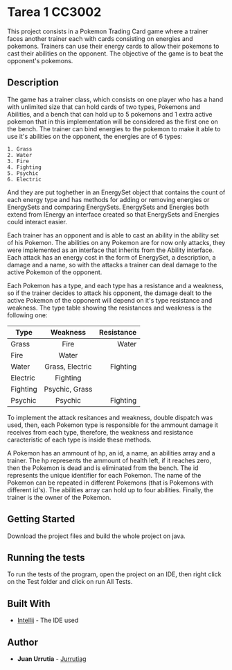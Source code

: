 # Tarea 1 CC3002

This project consists in a Pokemon Trading Card game where a trainer faces another trainer each with cards consisting on energies and pokemons. Trainers can use their energy cards to allow their pokemons to cast their abilities on the opponent. The objective of the game is to beat the opponent's pokemons.

## Description

The game has a trainer class, which consists on one player who has a hand with unlimited size that can hold cards of two types, Pokemons and Abilities, and a bench that can hold up to 5 pokemons and 1 extra active pokemon that in this implementation will be considered as the first one on the bench. The trainer can bind energies to the pokemon to make it able to use it's abilities on the opponent, the energies are of 6 types:

```
1. Grass
2. Water
3. Fire
4. Fighting
5. Psychic
6. Electric
```

And they are put toghether in an EnergySet object that contains the count of each energy type and has methods for adding or removing energies or EnergySets and comparing EnergySets. EnergySets and Energies both extend from IEnergy an interface created so that EnergySets and Energies could interact easier.

Each trainer has an opponent and is able to cast an ability in the ability set of his Pokemon. The abilities on any Pokemon are for now only attacks, they were implemented as an interface that inherits from the Ability interface. Each attack has an energy cost in the form of EnergySet, a description, a damage and a name, so with the attacks a trainer can deal damage to the active Pokemon of the opponent.

Each Pokemon has a type, and each type has a resistance and a weakness, so if the trainer decides to attack his opponent, the damage dealt to the active Pokemon of the opponent will depend on it's type resistance and weakness. The type table showing the resistances and weakness is the following one:

| Type | Weakness | Resistance |
| ---- |:--------:| ----------:|
| Grass | Fire | Water |
| Fire | Water |  |
| Water | Grass, Electric | Fighting |
| Electric | Fighting |  |
| Fighting | Psychic, Grass |  |
| Psychic | Psychic | Fighting |

To implement the attack resitances and weakness, double dispatch was used, then, each Pokemon type is responsible for the ammount damage it receives from each type, therefore, the weakness and resistance caracteristic of each type is inside these methods.

A Pokemon has an ammount of hp, an id, a name, an abilities array and a trainer. The hp represents the ammount of health left, if it reaches zero, then the Pokemon is dead and is eliminated from the bench. The id represents the unique identifier for each Pokemon. The name of the Pokemon can be repeated in different Pokemons (that is Pokemons with different id's). The abilities array can hold up to four abilities. Finally, the trainer is the owner of the Pokemon.

## Getting Started

Download the project files and build the whole project on java.


## Running the tests

To run the tests of the program, open the project on an IDE, then right click on the Test folder and click on run All Tests.

## Built With

* [Intellij](https://www.jetbrains.com/idea/) - The IDE used

## Author

* **Juan Urrutia** - [Jurrutiag](https://github.com/jurrutiag)
